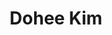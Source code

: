 ---
layout: page
title: Dohee Kim
description: Professor at 탄소중립연구센터
img: /assets/img/김도희.jpg
importance: 2019
category: alumni
redirect: https://scholar.google.com/citations?hl=en&user=L6k7jvIAAAAJ
---